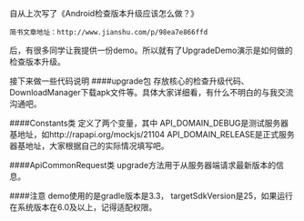 自从上次写了《Android检查版本升级应该怎么做？》
```
简书文章地址：http://www.jianshu.com/p/98ea7e866ffd
```
后，有很多同学让我提供一份demo。所以就有了UpgradeDemo演示是如何做的检查版本升级。

接下来做一些代码说明
####upgrade包
存放核心的检查升级代码、DownloadManager下载apk文件等。具体大家详细看，有什么不明白的与我交流沟通吧。

####Constants类
定义了两个变量，其中
API_DOMAIN_DEBUG是测试服务器基地址，如http://rapapi.org/mockjs/21104
API_DOMAIN_RELEASE是正式服务器基地址，大家根据自己的实际情况填写吧。

####ApiCommonRequest类
upgrade方法用于从服务器端请求最新版本的信息。

####注意
demo使用的是gradle版本是3.3，
targetSdkVersion是25，如果运行在系统版本在6.0及以上，记得适配权限。